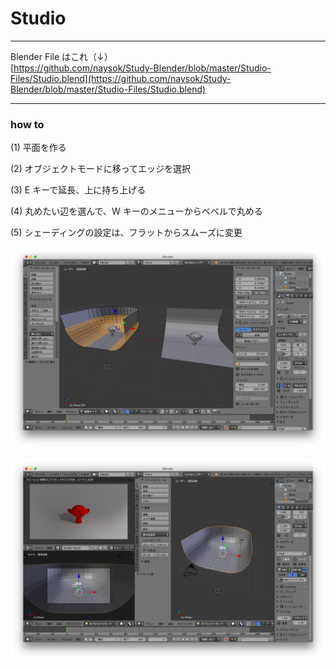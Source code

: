 # Studio  

---  

Blender File はこれ（↓）  
[https://github.com/naysok/Study-Blender/blob/master/Studio-Files/Studio.blend](https://github.com/naysok/Study-Blender/blob/master/Studio-Files/Studio.blend)

---  

### how to  

(1) 平面を作る  

(2) オブジェクトモードに移ってエッジを選択  

(3) E キーで延長、上に持ち上げる  

(4) 丸めたい辺を選んで、W キーのメニューからベベルで丸める  

(5) シェーディングの設定は、フラットからスムーズに変更  

![photo](photo/Studio-02.png)  

![photo](photo/Studio-01.png)  

